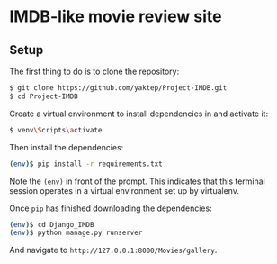 # IMDB-like movie review site

## Setup

The first thing to do is to clone the repository:

```sh
$ git clone https://github.com/yaktep/Project-IMDB.git
$ cd Project-IMDB
```

Create a virtual environment to install dependencies in and activate it:

```sh
$ venv\Scripts\activate
```

Then install the dependencies:

```sh
(env)$ pip install -r requirements.txt
```
Note the `(env)` in front of the prompt. This indicates that this terminal
session operates in a virtual environment set up by virtualenv.

Once `pip` has finished downloading the dependencies:
```sh
(env)$ cd Django_IMDB
(env)$ python manage.py runserver
```
And navigate to `http://127.0.0.1:8000/Movies/gallery`.
